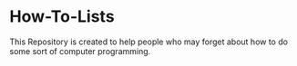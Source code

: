 # How-To-Lists
This Repository is created to help people who may forget about how to do some sort of computer programming.

